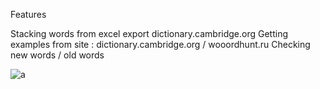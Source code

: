 Features

Stacking words from excel export dictionary.cambridge.org
Getting examples from site : dictionary.cambridge.org / wooordhunt.ru
Checking new words / old words

![a](https://user-images.githubusercontent.com/98186596/159911771-f3b2f00a-77e1-4335-ac4c-170279ddfb1e.png)
